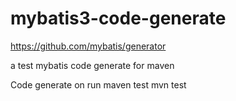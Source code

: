 # mybatis3-code-generate
https://github.com/mybatis/generator

a test mybatis code generate for maven

Code generate on run maven test
mvn test